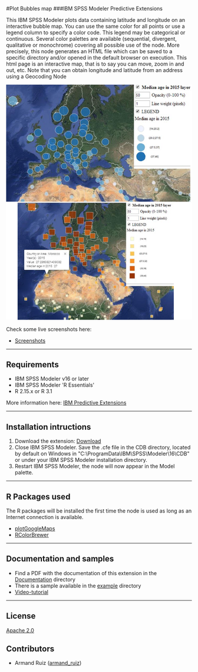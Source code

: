 #Plot Bubbles map
###IBM SPSS Modeler Predictive Extensions

This IBM SPSS Modeler plots data containing latitude and longitude on an interactive bubble map. You can use the same color for all points or use a legend column to specify a color code. This legend may be categorical or continuous. Several color palettes are available (sequential, divergent, qualitative or monochrome) covering all possible use of the node.
More precisely, this node generates an HTML file which can be saved to a specific directory and/or opened in the default browser on execution. This html page is an interactive map, that is to say you can move, zoom in and out, etc. 
Note that you can obtain longitude and latitude from an address using a Geocoding Node


![Map](https://github.com/IBMPredictiveAnalytics/Plot-Bubbles-Map/blob/master/Screenshot/Illustration6.png?raw=true)
![Map](https://github.com/IBMPredictiveAnalytics/Plot-Bubbles-Map/blob/master/Screenshot/Illustration8.png?raw=true)


Check some live screenshots here:
- [Screenshots][10]

---
Requirements
----
- IBM SPSS Modeler v16 or later
- IBM SPSS Modeler 'R Essentials'
- R 2.15.x or R 3.1

More information here: [IBM Predictive Extensions][2]


---
Installation intructions
----
1. Download the extension: [Download][3] 
2. Close IBM SPSS Modeler. Save the .cfe file in the CDB directory, located by default on Windows in "C:\ProgramData\IBM\SPSS\Modeler\16\CDB" or under your IBM SPSS Modeler installation directory.
3. Restart IBM SPSS Modeler, the node will now appear in the Model palette.

---
R Packages used
----
The R packages will be installed the first time the node is used as long as an Internet connection is available.
- [plotGoogleMaps][4]
- [RColorBrewer][11]

---
Documentation and samples
----
- Find a PDF with the documentation of this extension in the [Documentation][5] directory
- There is a sample available in the [example][6] directory
- [Video-tutorial][20]

---
License
----

[Apache 2.0][1]


Contributors
----

  - Armand Ruiz ([armand_ruiz](https://twitter.com/armand_ruiz))


[1]: http://www.apache.org/licenses/LICENSE-2.0.html
[2]:https://developer.ibm.com/predictiveanalytics/downloads/#tab2
[3]:https://github.com/IBMPredictiveAnalytics/Plot-Bubbles-Map/raw/master/Source%20code/bubbleGoogleMaps3.cfe
[4]:http://cran.r-project.org/web/packages/plotGoogleMaps/index.html
[5]:https://github.com/IBMPredictiveAnalytics/Plot-Bubbles-Map/blob/master/Documentation/PlotBubbleMaps-SPSSModelerExtension.pdf
[6]:https://github.com/IBMPredictiveAnalytics/Plot-Bubbles-Map/tree/master/Example
[10]:https://github.com/IBMPredictiveAnalytics/Plot-Bubbles-Map/tree/master/Screenshot
[11]:http://cran.r-project.org/web/packages/RColorBrewer/index.html
[20]:https://www.youtube.com/watch?v=fAoPYY1Y2OE
